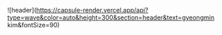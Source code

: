 ![header](https://capsule-render.vercel.app/api?type=wave&color=auto&height=300&section=header&text=gyeongmin kim&fontSize=90)

